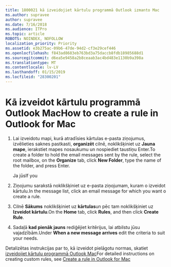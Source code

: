 ```yaml
---
title: 1800021 kā izveidojiet kārtulu programmā Outlook izmanto Mac
ms.author: supravee
author: supravee
ms.date: 7/16/2018
ms.audience: ITPro
ms.topic: article
ROBOTS: NOINDEX, NOFOLLOW
localization_priority: Priority
ms.assetid: e3b275ac-09b6-47de-94d2-cf3e29cef446
ms.openlocfilehash: f843ad8683eb763bd3a75daccb8fdb18985688d1
ms.sourcegitcommit: d6ea5e9458a2b8ceaab3ac4bd483e1130b9a398a
ms.translationtype: MT
ms.contentlocale: lv-LV
ms.lasthandoff: 01/15/2019
ms.locfileid: "28300201"
---
```

# <a name="how-to-create-a-rule-in-outlook-for-mac"></a><span data-ttu-id="a74b6-102">Kā izveidot kārtulu programmā Outlook Mac</span><span class="sxs-lookup"><span data-stu-id="a74b6-102">How to create a rule in Outlook for Mac</span></span>

1. <span data-ttu-id="a74b6-103">Lai izveidotu mapi, kurā atradīsies kārtulas e-pasta ziņojumus, izvēlieties saknes pastkasti, **organizēt** cilnē, noklikšķiniet uz **Jauna mape**, ierakstiet mapes nosaukumu un nospiediet taustiņu Enter.</span><span class="sxs-lookup"><span data-stu-id="a74b6-103">To create a folder to hold the email messages sent by the rule, select the root mailbox, on the **Organize** tab, click **New Folder**, type the name of the folder, and press Enter.</span></span>
    
    <span data-ttu-id="a74b6-104">Ja jūs</span><span class="sxs-lookup"><span data-stu-id="a74b6-104">If you</span></span> 
    
2. <span data-ttu-id="a74b6-105">Ziņojumu sarakstā noklikšķiniet uz e-pasta ziņojumam, kuram o izveidot kārtulu.</span><span class="sxs-lookup"><span data-stu-id="a74b6-105">In the message list, click an email message for which you want o create a rule.</span></span>
    
3. <span data-ttu-id="a74b6-106">Cilnē **Sākums** noklikšķiniet uz **kārtulas**un pēc tam noklikšķiniet uz **Izveidot kārtulu**.</span><span class="sxs-lookup"><span data-stu-id="a74b6-106">On the **Home** tab, click **Rules**, and then click **Create Rule**.</span></span>
    
4. <span data-ttu-id="a74b6-107">Sadaļā **kad pienāk jauns** rediģējiet kritērijus, lai atbilstu jūsu vajadzībām.</span><span class="sxs-lookup"><span data-stu-id="a74b6-107">Under **When a new message arrives** edit the criteria to suit your needs.</span></span> 
    
<span data-ttu-id="a74b6-108">Detalizētas instrukcijas par to, kā izveidot pielāgotu normas, skatiet [izveidojiet kārtulu programmā Outlook Mac](https://aka.ms/AA1uy0v)</span><span class="sxs-lookup"><span data-stu-id="a74b6-108">For detailed instructions on creating custom rules, see [Create a rule in Outlook for Mac](https://aka.ms/AA1uy0v)</span></span>
  

